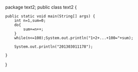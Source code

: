 package text2;
public class text2 {

	public static void main(String[] args) {
		int n=1,sum=0;
		do{
			sum+=n++;
		}
		while(n<=100);System.out.println("1+2+...+100="+sum);
		
		System.out.println("201303011178");

	}

}
